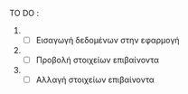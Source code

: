 TO DO :
1. - [ ] Εισαγωγή δεδομένων στην εφαρμογή 
2. - [ ] Προβολή στοιχείων επιβαίνοντα
3. - [ ] Αλλαγή στοιχείων επιβαίνοντα
